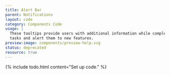 ```yaml
---
title: Alert Bar
parent: Notifications
layout: code
category: Components Code
usage: |
  These tooltips provide users with additional information while completing
  tasks and alert them to new features.
preview-image: components/preview-help.svg
status: deprecated
resource: true
---
```


{% include todo.html content="Set up code." %}
